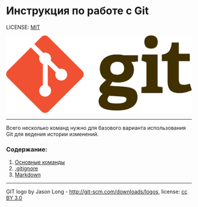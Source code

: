 # Инструкция по работе с Git

LICENSE: [MIT](./license.md)

![git add](./png/Git-logo.svg.png)

---

Всего несколько команд нужно для базового варианта использования Git для ведения
истории изменений.
### Содержание:
1. [Основные команды](./command.md)
2. [.gitignore](./gitignorefile.md)
3. [Markdown](./Markdown.md)

---

GIT logo by Jason Long - http://git-scm.com/downloads/logos, license: [cc BY 3.0](https://creativecommons.org/licenses/by/3.0/)
